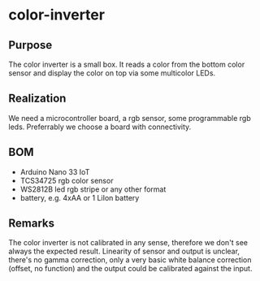 # color-inverter

## Purpose

The color inverter is a small box. It reads a color from the bottom color sensor
and display the color on top via some multicolor LEDs.

## Realization

We need a microcontroller board, a rgb sensor, some programmable rgb leds. Preferrably
we choose a board with connectivity.

## BOM

* Arduino Nano 33 IoT
* TCS34725 rgb color sensor
* WS2812B led rgb stripe or any other format
* battery, e.g. 4xAA or 1 LiIon battery

## Remarks

The color inverter is not calibrated in any sense, therefore we don't see always the expected
result. Linearity of sensor and output is unclear, there's no gamma correction, only a very
basic white balance correction (offset, no function) and the output could be calibrated against
the input.
